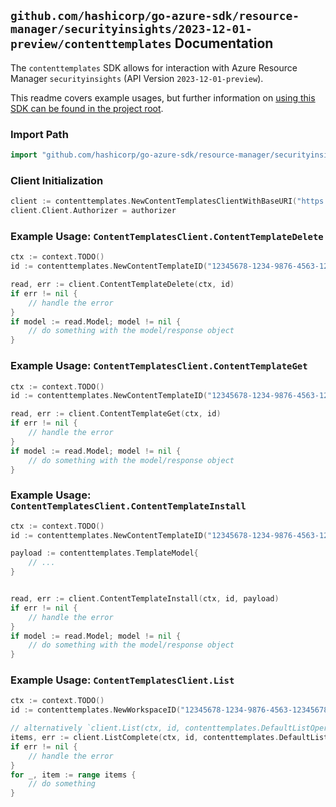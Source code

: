 
## `github.com/hashicorp/go-azure-sdk/resource-manager/securityinsights/2023-12-01-preview/contenttemplates` Documentation

The `contenttemplates` SDK allows for interaction with Azure Resource Manager `securityinsights` (API Version `2023-12-01-preview`).

This readme covers example usages, but further information on [using this SDK can be found in the project root](https://github.com/hashicorp/go-azure-sdk/tree/main/docs).

### Import Path

```go
import "github.com/hashicorp/go-azure-sdk/resource-manager/securityinsights/2023-12-01-preview/contenttemplates"
```


### Client Initialization

```go
client := contenttemplates.NewContentTemplatesClientWithBaseURI("https://management.azure.com")
client.Client.Authorizer = authorizer
```


### Example Usage: `ContentTemplatesClient.ContentTemplateDelete`

```go
ctx := context.TODO()
id := contenttemplates.NewContentTemplateID("12345678-1234-9876-4563-123456789012", "example-resource-group", "workspaceName", "templateId")

read, err := client.ContentTemplateDelete(ctx, id)
if err != nil {
	// handle the error
}
if model := read.Model; model != nil {
	// do something with the model/response object
}
```


### Example Usage: `ContentTemplatesClient.ContentTemplateGet`

```go
ctx := context.TODO()
id := contenttemplates.NewContentTemplateID("12345678-1234-9876-4563-123456789012", "example-resource-group", "workspaceName", "templateId")

read, err := client.ContentTemplateGet(ctx, id)
if err != nil {
	// handle the error
}
if model := read.Model; model != nil {
	// do something with the model/response object
}
```


### Example Usage: `ContentTemplatesClient.ContentTemplateInstall`

```go
ctx := context.TODO()
id := contenttemplates.NewContentTemplateID("12345678-1234-9876-4563-123456789012", "example-resource-group", "workspaceName", "templateId")

payload := contenttemplates.TemplateModel{
	// ...
}


read, err := client.ContentTemplateInstall(ctx, id, payload)
if err != nil {
	// handle the error
}
if model := read.Model; model != nil {
	// do something with the model/response object
}
```


### Example Usage: `ContentTemplatesClient.List`

```go
ctx := context.TODO()
id := contenttemplates.NewWorkspaceID("12345678-1234-9876-4563-123456789012", "example-resource-group", "workspaceName")

// alternatively `client.List(ctx, id, contenttemplates.DefaultListOperationOptions())` can be used to do batched pagination
items, err := client.ListComplete(ctx, id, contenttemplates.DefaultListOperationOptions())
if err != nil {
	// handle the error
}
for _, item := range items {
	// do something
}
```

